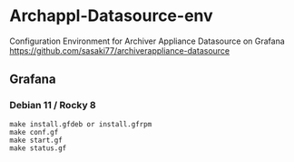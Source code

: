 # Archappl-Datasource-env

Configuration Environment for Archiver Appliance Datasource on Grafana https://github.com/sasaki77/archiverappliance-datasource

##

## Grafana

### Debian 11 / Rocky 8

```
make install.gfdeb or install.gfrpm
make conf.gf
make start.gf
make status.gf
```
